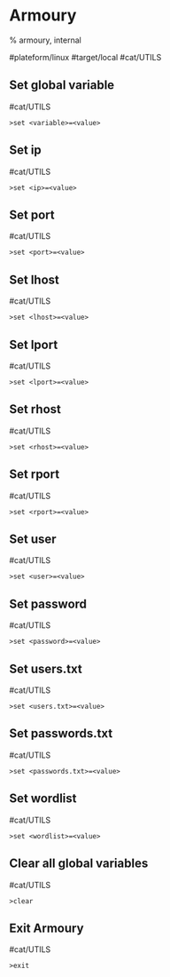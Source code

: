 # Armoury

% armoury, internal

#plateform/linux #target/local #cat/UTILS

## Set global variable
#cat/UTILS 
```
>set <variable>=<value>
```

## Set ip
#cat/UTILS 
```
>set <ip>=<value>
```

## Set port
#cat/UTILS 
```
>set <port>=<value>
```

## Set lhost
#cat/UTILS 
```
>set <lhost>=<value>
```

## Set lport
#cat/UTILS 
```
>set <lport>=<value>
```

## Set rhost
#cat/UTILS 
```
>set <rhost>=<value>
```

## Set rport
#cat/UTILS 
```
>set <rport>=<value>
```

## Set user
#cat/UTILS 
```
>set <user>=<value>
```

## Set password
#cat/UTILS 
```
>set <password>=<value>
```

## Set users.txt
#cat/UTILS 
```
>set <users.txt>=<value>
```

## Set passwords.txt
#cat/UTILS 
```
>set <passwords.txt>=<value>
```

## Set wordlist
#cat/UTILS 
```
>set <wordlist>=<value>
```

## Clear all global variables
#cat/UTILS 
```
>clear
```

## Exit Armoury
#cat/UTILS 
```
>exit
```

